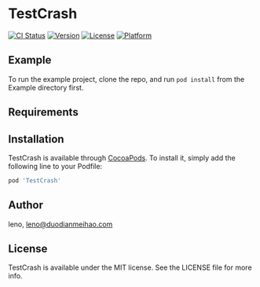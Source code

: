 # TestCrash

[![CI Status](https://img.shields.io/travis/leno/TestCrash.svg?style=flat)](https://travis-ci.org/leno/TestCrash)
[![Version](https://img.shields.io/cocoapods/v/TestCrash.svg?style=flat)](https://cocoapods.org/pods/TestCrash)
[![License](https://img.shields.io/cocoapods/l/TestCrash.svg?style=flat)](https://cocoapods.org/pods/TestCrash)
[![Platform](https://img.shields.io/cocoapods/p/TestCrash.svg?style=flat)](https://cocoapods.org/pods/TestCrash)

## Example

To run the example project, clone the repo, and run `pod install` from the Example directory first.

## Requirements

## Installation

TestCrash is available through [CocoaPods](https://cocoapods.org). To install
it, simply add the following line to your Podfile:

```ruby
pod 'TestCrash'
```

## Author

leno, leno@duodianmeihao.com

## License

TestCrash is available under the MIT license. See the LICENSE file for more info.
